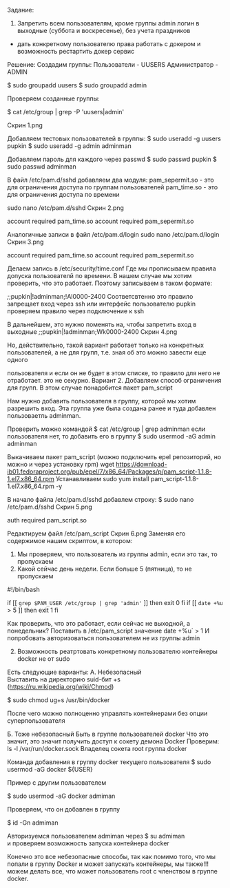 
Задание:
1. Запретить всем пользователям, кроме группы admin логин в выходные (суббота и воскресенье), без учета праздников
* дать конкретному пользователю права работать с докером
и возможность рестартить докер сервис

Решение:
Создадим группы:
Пользователи - UUSERS
Администратор - ADMIN

$ sudo groupadd uusers
$ sudo groupadd admin

Проверяем созданные группы:

$ cat /etc/group | grep -P 'uusers|admin'

Скрин 1.png

Добавляем тестовых пользователей в группы:
$ sudo useradd -g uusers pupkin
$ sudo useradd -g admin adminman

Добавляем пароль для каждого через passwd
$ sudo passwd pupkin
$ sudo passwd adminman

В файл /etc/pam.d/sshd добавляем два модуля:
pam_sepermit.so - это для ограничения доступа по группам пользователей
pam_time.so  - это для ограничения доступа по времени

sudo nano /etc/pam.d/sshd   Скрин 2.png

account    required     pam_time.so
account    required     pam_sepermit.so

Аналогичные записи в файл /etc/pam.d/login
sudo nano /etc/pam.d/login   Скрин 3.png

account    required     pam_time.so
account    required     pam_sepermit.so

Делаем запись в /etc/security/time.conf
Где мы прописываем правила допуска пользователй по времени. 
В нашем случае мы хотим проверить, что это работает. Поэтому записываем в таком формате:

*;*;pupkin|!adminman;!Al0000-2400
Соответсвтенно это правило запрещает вход через ssh или интерфейс пользователю pupkin
проверяем правило через подключение к ssh

В дальнейшем, это нужно поменять на, чтобы запретить вход в выходные
*;*;pupkin|!adminman;Wk0000-2400 Скрин 4.png

Но, действительно, такой вариант работает только на конкретных пользователей, а не для групп, т.е. зная об это можно завести еще одного 

пользователя и если он не будет в этом списке, то правило для него не отработает. это не секурно.
Вариант 2. Добавляем способ ограничения для групп.
В этом случае понадобится пакет pam_script

Нам нужно добавить пользователя в группу, которой мы хотим разрешить вход. Эта группа уже была создана ранее и 
туда добавлен пользоваетль adminman.

Проверить можно командой
$ cat /etc/group | grep adminman
если пользователя нет, то добавить его в группу
$ sudo usermod -aG admin adminman

Выкачиваем пакет pam_script (можно подключить epel репозиторий, но можно и через установку rpm)
wget https://download-ib01.fedoraproject.org/pub/epel/7/x86_64/Packages/p/pam_script-1.1.8-1.el7.x86_64.rpm
Устанавливаем 
sudo yum install pam_script-1.1.8-1.el7.x86_64.rpm -y

В начало файла /etc/pam.d/sshd добавлем строку:
$ sudo nano /etc/pam.d/sshd  Скрин 5.png

auth       required     pam_script.so

Редактируем файл /etc/pam_script  Скрин 6.png
Заменяя его содержимое нашим скриптом, в котором:
1. Мы проверяем, что пользователь из группы admin, если это так, то пропускаем
2. Какой сейчас день недели. Если больше 5 (пятница), то не пропускаем

#!/bin/bash  

if [[ `grep $PAM_USER /etc/group | grep 'admin'` ]]
then
exit 0
fi
if [[ `date +%u` > 5 ]]
then
exit 1
fi

Как проверить, что это работает, если сейчас не выходной, а понедельник? Поставить в /etc/pam_script значение date +%u` > 1
И попробовать авторизоваться пользователем не из группы admin

2. Возможность реатртовать конкретному пользователю контейнеры docker не от sudo

Есть следующие варианты:
А. Небезопасный  
Выставить на директорию suid-бит +s  (https://ru.wikipedia.org/wiki/Chmod)

$ sudo chmod ug+s /usr/bin/docker

После чего можно полноценно управлять контейнерами без опции суперпользователя

Б. Тоже небезопасный  Быть в группе пользователей docker
Что это значит, это значит получить доступ к сокету демона Docker
Проверим:
ls -l /var/run/docker.sock
Владелец сокета root группа docker

Команда добавления в группу docker текущего пользователя
$ sudo usermod -aG docker ${USER}

Пример с другим пользователем

$ sudo usermod -aG docker admiman

Проверяем, что он добавлен в группу

$ id -Gn admiman

Авторизуемся пользователем admiman через $ su admiman   
и проверяем возможность запуска контейнера docker

Конечно это все небезопасные способы, так как помимо того, что мы попали в группу Docker и может запускать контейнеры, мы также!!!
можем делать все, что может пользователь root с членством в группе docker.



